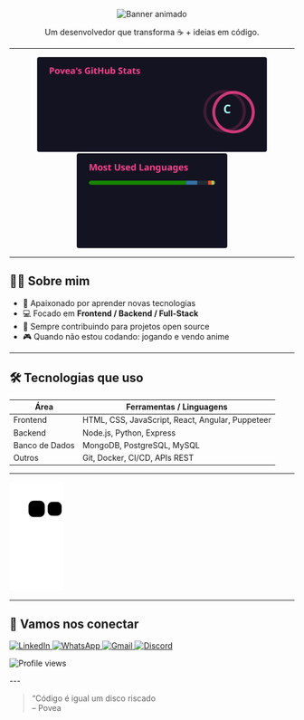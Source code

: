 <!-- Cabeçalho / arte -->
<p align="center">
  <img src="https://camo.githubusercontent.com/64caf9016869591bbcf79720ad78d0645d4ae11549961c8f47f9cb595838b2e3/68747470733a2f2f63646e612e61727473746174696f6e2e636f6d2f702f6173736574732f696d616765732f696d616765732f3032312f3732302f3932302f6f726967696e616c2f706978656c2d6a6566662d6d6172696f2e6769663f31353732373039343333" alt="Banner animado" height="300px" width="100%"/>
</p>

<p align="center">Um desenvolvedor que transforma ☕ + ideias em código.</p>

---

<div align="center">
  <!-- Stats gerais -->
  <img align="center" height="170" src="assets/github-stats.svg" alt="GitHub Stats"/>

  <!-- Top Linguagens -->
  <img align="center" height="170" src="assets/top-langs.svg" alt="Top Languages"/>
</div>

---

## 👨‍💻 Sobre mim

- 🧠 Apaixonado por aprender novas tecnologias  
- 💻 Focado em **Frontend / Backend / Full-Stack**  
- 🔄 Sempre contribuindo para projetos open source  
- 🎮 Quando não estou codando: jogando e vendo anime  

---

## 🛠 Tecnologias que uso

| Área | Ferramentas / Linguagens |
|------|--------------------------|
| Frontend | HTML, CSS, JavaScript, React, Angular, Puppeteer |
| Backend | Node.js, Python, Express|
| Banco de Dados | MongoDB, PostgreSQL, MySQL |
| Outros | Git, Docker, CI/CD, APIs REST |

---

![Snake animation](https://github.com/DPoveaa/DPoveaa/blob/output/github-snake.svg)

---

## 🤝 Vamos nos conectar

<a href="https://www.linkedin.com/in/daniel-povea-507893222/" target="_blank">
  <img src="https://img.shields.io/badge/-LinkedIn-%230077B5?style=for-the-badge&logo=linkedin&logoColor=white" alt="LinkedIn">
</a>

<a href="https://wa.me/5511998105896?text=Olá%20Daniel!" target="_blank">
  <img src="https://img.shields.io/badge/-WhatsApp-%2317BF63?style=for-the-badge&logo=whatsapp&logoColor=white" alt="WhatsApp">
</a>

<a href="mailto:danieldpcaires@gmail.com" target="_blank">
  <img src="https://img.shields.io/badge/-Gmail-%23333?style=for-the-badge&logo=gmail&logoColor=white" alt="Gmail">
</a>

<a href="https://discord.com/users/povea" target="_blank">
  <img src="https://img.shields.io/badge/-Discord-%235865F2?style=for-the-badge&logo=discord&logoColor=white" alt="Discord">
</a>

<p align="left">
  <!-- Contador de visitas -->
  <img src="https://komarev.com/ghpvc/?username=DPoveaa&label=Profile%20views&color=blue&style=plastic" alt="Profile views" />
</p>
---

> “Código é igual um disco riscado  
> – Povea
